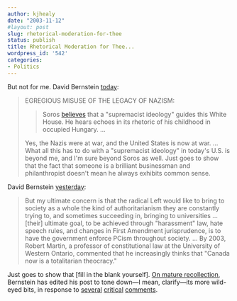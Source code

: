 ```yaml
---
author: kjhealy
date: "2003-11-12"
#layout: post
slug: rhetorical-moderation-for-thee
status: publish
title: Rhetorical Moderation for Thee...
wordpress_id: '542'
categories:
- Politics
---
```


But not for me. David Bernstein [today](http://volokh.com/2003_11_09_volokh_archive.html#106857816254083358):

> EGREGIOUS MISUSE OF THE LEGACY OF NAZISM:
>
> > Soros [believes](http://www.washingtonpost.com/ac2/wp-dyn/A24179-2003Nov10?language=printer) that a "supremacist ideology" guides this White House. He hears echoes in its rhetoric of his childhood in occupied Hungary. ...
>
> Yes, the Nazis were at war, and the United States is now at war. ... What all this has to do with a "supremacist ideology" in today's U.S. is beyond me, and I'm sure beyond Soros as well. Just goes to show that the fact that someone is a brilliant businessman and philanthropist doesn't mean he always exhibits common sense.

David Bernstein [yesterday](http://volokh.com/2003_11_09_volokh_archive.html#106843767837011188):

> But my ultimate concern is that the radical Left would like to bring to society as a whole the kind of authoritarianism they are constantly trying to, and sometimes succeeding in, bringing to universities … [their] ultimate goal, to be achieved through "harassment" law, hate speech rules, and changes in First Amendment jurisprudence, is to have the government enforce PCism throughout society. ... By 2003, Robert Martin, a professor of constitutional law at the University of Western Ontario, commented that he increasingly thinks that "Canada now is a totalitarian theocracy."

Just goes to show that [fill in the blank yourself]. [On mature recollection](http://en.wikipedia.org/wiki/Brian_Lenihan), Bernstein has edited his post to tone down—I mean, clarify—its more wild-eyed bits, in response to [several](http://www.crookedtimber.org/archives/000804.html) [critical](http://www.matthewyglesias.com/archives/001789.html#001789) [comments](http://www.nathannewman.org/log/archives/001339.shtml#001339).

